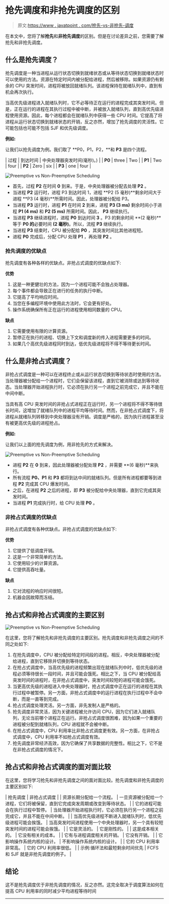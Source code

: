 # 抢先调度和非抢先调度的区别

> 原文:[https://www . javatpoint . com/抢先-vs-非抢先-调度](https://www.javatpoint.com/preemptive-vs-non-preemptive-scheduling)

在本文中，您将了解**抢先**和**非抢先调度**的区别。但是在讨论差异之前，您需要了解抢先和非抢先调度。

## 什么是抢先调度？

抢先调度是一种当进程从运行状态切换到就绪状态或从等待状态切换到就绪状态时可以使用的方法。资源在特定时间内被分配给进程，然后被移除。如果资源仍有剩余的 CPU 突发时间，进程将被放回就绪队列。该进程保持在就绪队列中，直到有机会再次执行。

当高优先级进程进入就绪队列时，它不必等待正在运行的进程完成其突发时间。但是，正在运行的进程在其执行过程中被中断，并被放入就绪队列，直到高优先级进程使用资源。因此，每个进程都会在就绪队列中获得一些 CPU 时间。它提高了将进程从运行状态切换到就绪状态的开销，反之亦然，增加了抢先调度的灵活性。它可能包括也可能不包括 SJF 和优先级调度。

**例如:**

让我们以抢先调度为例。我们取了 **P0，P1，P2，**和 **P3** 是四个流程。

| 过程 | 到达时间 | 中央处理器突发时间(毫秒)。) |
| **P0** | three | Two |
| **P1** | Two | four |
| **P2** | Zero | six |
| **P3** | one | four |

![Preemptive vs Non-Preemptive Scheduling](../Images/1b3c447c8269a25a54445f29b3382297.png)

*   首先，过程 **P2** 在时间 **0** 到来。于是，中央处理器被分配去处理 **P2** 。
*   当进程 **P2** 运行时，进程 P3 到达时间 1，进程 **P2 (5 毫秒)**剩余时间大于进程 **P3 (4 毫秒)**所需时间。因此，处理器被分配给 P3。
*   当进程 **P3** 运行时，进程 **P1** 在时间 **2** 到来，进程 **P3 (3 ms)** 剩余时间小于进程 **P1 (4 ms)** 和 **P2 (5 ms)** 所需时间。因此， **P3** 继续执行。
*   当进程 **P3** 继续进程时，进程 **P0** 到达时间 **3** 。P3 的剩余时间 **(2 毫秒)**等于 **P0 的**必要时间 **(2 毫秒)**。所以，流程 **P3** 继续执行。
*   当进程 **P3** 结束时，CPU 被分配给 **P0** ，其突发时间比其他进程短。
*   进程 **P0** 完成后，分配 CPU 处理 **P1** ，再处理 **P2** 。

### 抢先调度的优缺点

抢先调度有各种各样的优缺点。非抢占式调度的优缺点如下:

**优势**

1.  这是一种更健壮的方法，因为一个进程可能不会独占处理器。
2.  每个事件都会导致正在进行的任务的执行中断。
3.  它提高了平均响应时间。
4.  当您在多编程环境中使用此方法时，它会更有好处。
5.  操作系统确保所有正在运行的进程使用相同数量的 CPU。

**缺点**

1.  它需要使用有限的计算资源。
2.  暂停正在执行的进程、切换上下文和调度新的传入进程需要更多的时间。
3.  如果几个高优先级进程同时到达，低优先级进程将不得不等待更长时间。

## 什么是非抢占式调度？

非抢占式调度是一种可以在进程终止或从运行状态切换到等待状态时使用的方法。当处理器被分配给一个进程时，它们会保留该进程，直到它被消除或达到等待状态。当处理器开始进程执行时，它必须在执行另一个进程之前完成它，并且不能在中间中断。

当具有高 CPU 突发时间的非抢占式进程正在运行时，另一个进程将不得不等待很长时间，这增加了就绪队列中的进程平均等待时间。然而，在非抢占式调度下，将进程从就绪队列转移到中央处理器没有开销。调度是严格的，因为执行进程甚至没有被更高优先级的进程抢占。

**例如:**

让我们以上面的抢先调度为例，用非抢先的方式来解决。

![Preemptive vs Non-Preemptive Scheduling](../Images/34fe2ccc4f2eaee2c6cf154558c54e8e.png)

*   进程 **P2** 在 **0** 到来，因此处理器被分配处理 **P2** ，并需要 **(6 毫秒)**来执行。
*   所有流程 **P0、P1** 和 **P3** 都将到达中间的就绪队列。但是所有进程都要等到进程 **P2** 完成其 CPU 爆发时间。
*   之后，在进程 **P2** 之后的进程，即 **P3** 被分配给中央处理器，直到它完成其突发时间。
*   当进程 **P1** 完成执行时，给 CPU 处理 **P0** 。

### 非抢占式调度的优缺点

非抢占式调度有各种优缺点。非抢占式调度的优缺点如下:

**优势**

1.  它提供了低调度开销。
2.  这是一个非常简单的方法。
3.  它使用较少的计算资源。
4.  它提供高吞吐量。

**缺点**

1.  它对流程的响应时间很短。
2.  机器会因故障而冻结。

## 抢占式和非抢占式调度的主要区别

![Preemptive vs Non-Preemptive Scheduling](../Images/92d03ddb1c2b07a83091b5779231f8fc.png)

在这里，您将了解抢先和非抢先调度的主要区别。抢先调度和非抢先调度之间的不同之处如下:

1.  在抢先调度中，CPU 被分配给特定时间段的进程。相反，中央处理器被分配给进程，直到它移除并切换到等待状态。
2.  在抢占式调度中，当高优先级的进程频繁出现在就绪队列中时，低优先级的进程必须等待很长一段时间，并且可能会饿死。相比之下，当 CPU 被分配给高突发时间的进程时，在非抢占式调度中，突发时间较短的进程可能会饿死。
3.  当更高优先级的进程进入中央处理器时，抢占式调度中正在运行的进程在其执行过程中被暂停。另一方面，非抢占式调度中的运行进程在执行过程中不会中断，而是一直等到完成。
4.  抢占式调度处理灵活。另一方面，非先发制人是严格的。
5.  抢先调度非常灵活，因为关键进程被允许访问 CPU，因为它们进入就绪队列，无论当前哪个进程正在运行。非抢占式调度很困难，因为如果一个重要的进程被分配到就绪队列，CPU 进程就不会被中断。
6.  在抢占式调度中，CPU 利用率比非抢占式调度更有效。另一方面，在非抢占式调度中，CPU 利用率不如抢占式调度有效。
7.  抢先调度非常经济高效，因为它确保了共享数据的完整性。相比之下，它不是在非抢占式调度的情况下。

## 抢占式和非抢占式调度的面对面比较

在这里，您将学习抢先和非抢先调度之间的面对面比较。抢先调度和非抢先调度的主要区别如下:

| 抢先调度 | 非抢占式调度 |
| 资源长期分配给一个流程。 | 一旦资源被分配给一个进程，它们将被保留，直到它完成突发周期或改变到等待状态。 |
| 它的进程可能会在执行过程中暂停。 | 当处理器开始进程执行时，它必须在执行另一个进程之前完成它，并且不能在中间中断。 |
| 当高优先级进程不断进入就绪队列时，低优先级进程可能会挨饿。 | 当高突发时间进程使用一个中央处理器时，另一个具有较短突发时间的进程可能会挨饿。 |
| 它是灵活的。 | 它是刚性的。 |
| 这是成本相关的。 | 它没有相关的成本。 |
| 它有与进程调度相关的开销。 | 它没有开销。 |
| 它影响操作系统内核的设计。 | 不影响操作系统内核的设计。 |
| 它的 CPU 利用率非常高。 | 它的 CPU 利用率很低。 |
| 示例:循环法和最短剩余时间优先 | FCFS 和 SJF 就是非抢先调度的例子。 |

## 结论

这不是抢先调度优于非抢先调度的情况，反之亦然。这完全取决于调度算法如何在提高 CPU 利用率的同时减少平均进程等待时间

* * *